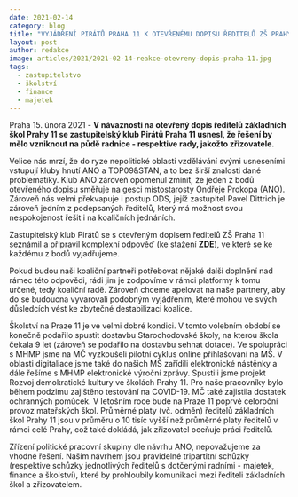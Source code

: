 ```yaml
---
date: 2021-02-14
category: blog
title: "VYJÁDŘENÍ PIRÁTŮ PRAHA 11 K OTEVŘENÉMU DOPISU ŘEDITELŮ ZŠ PRAHY 11"
layout: post
author: redakce
image: articles/2021/2021-02-14-reakce-otevreny-dopis-praha-11.jpg
tags: 
  - zastupitelstvo
  - školství
  - finance
  - majetek
---
```



Praha 15. února 2021 - **V návaznosti na otevřený dopis ředitelů základních škol Prahy 11 se zastupitelský klub Pirátů Praha 11 usnesl, že řešení by mělo vzniknout na půdě radnice - respektive rady, jakožto zřizovatele.**

Velice nás mrzí, že do ryze nepolitické oblasti vzdělávání svými usneseními vstupují kluby hnutí ANO a TOP09&STAN, a to bez širší znalosti dané problematiky. Klub ANO zároveň opomenul zmínit, že jeden z bodů otevřeného dopisu směřuje na gesci místostarosty Ondřeje Prokopa (ANO). Zároveň nás velmi překvapuje i postup ODS, jejíž zastupitel Pavel Dittrich je zároveň jedním z podepsaných ředitelů, který má možnost svou nespokojenost řešit i na koaličních jednáních.

Zastupitelský klub Pirátů se s otevřeným dopisem ředitelů ZŠ Praha 11 seznámil a připravil komplexní odpověď (ke stažení **[ZDE](/assets/pdf/2021-02-14-Reakce_otevřenyDopis_Praha11.pdf)**), ve které se ke každému z bodů vyjadřujeme. 

Pokud budou naši koaliční partneři potřebovat nějaké další doplnění nad rámec této odpovědi, rádi jim je zodpovíme v rámci platformy k tomu určené, tedy koaliční radě. Zároveň chceme apelovat na naše partnery, aby do se budoucna vyvarovali podobným vyjádřením, které mohou ve svých důsledcích vést ke zbytečné destabilizaci koalice.

Školství na Praze 11 je ve velmi dobré kondici. V tomto volebním období se konečně podařilo spustit dostavbu Starochodovské školy, na kterou škola čekala 9 let (zároveň se podařilo na dostavbu sehnat dotace). Ve spolupráci s MHMP jsme na MČ vyzkoušeli pilotní cyklus online přihlašování na MŠ. V oblasti digitaliace jsme také do našich MŠ zařídili elektronické nástěnky a dále řešíme s MHMP elektronické výroční zprávy.  Spustili jsme projekt Rozvoj demokratické kultury ve školách Prahy 11. Pro naše pracovníky bylo během podzimu zajištěno testování na COVID-19. MČ také zajistila dostatek ochranných pomůcek. V letošním roce bude na Praze 11 poprvé celoroční provoz mateřských škol. Průměrné platy (vč. odměn) ředitelů základních škol Prahy 11 jsou v průměru o 10 tisíc vyšší než průměrné platy ředitelů v rámci celé Prahy, což také dokládá, jak zřizovatel oceňuje práci ředitelů.

Zřízení politické pracovní skupiny dle návrhu ANO, nepovažujeme za vhodné řešení. Naším návrhem  jsou  pravidelné tripartitní schůzky (respektive  schůzky jednotlivých ředitelů s dotčenými radními - majetek, finance a školství), které by prohloubily komunikaci mezi řediteli základních škol a zřizovatelem.
